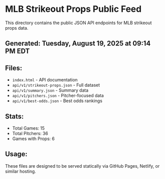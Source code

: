 # MLB Strikeout Props Public Feed

This directory contains the public JSON API endpoints for MLB strikeout props data.

## Generated: Tuesday, August 19, 2025 at 09:14 PM EDT

## Files:
- `index.html` - API documentation
- `api/v1/strikeout-props.json` - Full dataset
- `api/v1/summary.json` - Summary data
- `api/v1/pitchers.json` - Pitcher-focused data  
- `api/v1/best-odds.json` - Best odds rankings

## Stats:
- Total Games: 15
- Total Pitchers: 36
- Games with Props: 6

## Usage:
These files are designed to be served statically via GitHub Pages, Netlify, or similar hosting.
